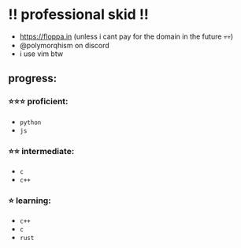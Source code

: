 # ‼️ professional skid ‼️
- https://floppa.in (unless i cant pay for the domain in the future 💀💀)
- @polymorqhism on discord
- i use vim btw

## progress:

### ⭐⭐⭐ proficient:
- `python`
- `js`

### ⭐⭐   intermediate:
- `c`
- `c++`

### ⭐      learning:
- `c++`
- `c`
- `rust`
